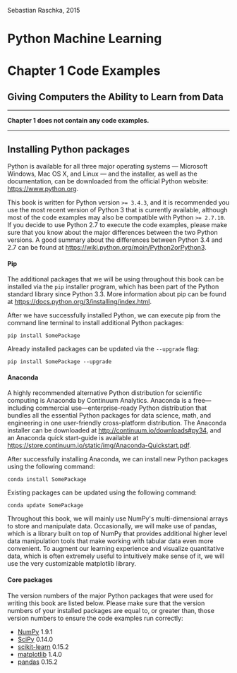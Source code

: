 Sebastian Raschka, 2015

# Python Machine Learning 

# Chapter 1 Code Examples

## Giving Computers the Ability to Learn from Data

<hr>

**Chapter 1 does not contain any code examples.**

<hr>

## Installing Python packages

Python is available for all three major operating systems — Microsoft Windows, Mac OS X, and Linux — and the installer, as well as the documentation, can be downloaded from the official Python website: https://www.python.org.

This book is written for Python version `>= 3.4.3`, and it is recommended
you use the most recent version of Python 3 that is currently available,
although most of the code examples may also be compatible with Python `>= 2.7.10`. If you decide to use Python 2.7 to execute the code examples, please make sure that you know about the major differences between the two Python versions. A good summary about the differences between Python 3.4 and 2.7 can be found at https://wiki.python.org/moin/Python2orPython3.

#### Pip

The additional packages that we will be using throughout this book can be installed via the `pip` installer program, which has been part of the Python standard library since Python 3.3. More information about pip can be found at https://docs.python.org/3/installing/index.html.

After we have successfully installed Python, we can execute pip from the command line terminal to install additional Python packages:

    pip install SomePackage

Already installed packages can be updated via the `--upgrade` flag:

    pip install SomePackage --upgrade


#### Anaconda

A highly recommended alternative Python distribution for scientific computing
is Anaconda by Continuum Analytics. Anaconda is a free—including commercial use—enterprise-ready Python distribution that bundles all the essential Python packages for data science, math, and engineering in one user-friendly cross-platform distribution. The Anaconda installer can be downloaded at http://continuum.io/downloads#py34, and an Anaconda quick start-guide is available at https://store.continuum.io/static/img/Anaconda-Quickstart.pdf.

After successfully installing Anaconda, we can install new Python packages using the following command:

    conda install SomePackage

Existing packages can be updated using the following command:

    conda update SomePackage

Throughout this book, we will mainly use NumPy's multi-dimensional arrays to store and manipulate data. Occasionally, we will make use of pandas, which is a library built on top of NumPy that provides additional higher level data manipulation tools that make working with tabular data even more convenient. To augment our learning experience and visualize quantitative data, which is often extremely useful to intuitively make sense of it, we will use the very customizable matplotlib library.

#### Core packages

The version numbers of the major Python packages that were used for writing this book are listed below. Please make sure that the version numbers of your installed packages are equal to, or greater than, those version numbers to ensure the code examples run correctly:

- [NumPy](http://www.numpy.org) 1.9.1
- [SciPy](http://www.scipy.org) 0.14.0
- [scikit-learn](http://scikit-learn.org/stable/) 0.15.2
- [matplotlib](http://matplotlib.org) 1.4.0
- [pandas](http://pandas.pydata.org) 0.15.2
